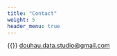 ```yaml
---
title: "Contact"
weight: 5
header_menu: true
---
```


{{<icon class="fa fa-envelope">}}&nbsp;[douhau.data.studio@gmail.com](mailto:douhau.data.studio@gmail.com)
